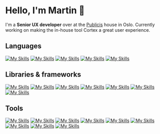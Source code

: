# Hello, I'm Martin 👋

I'm a **Senior UX developer** over at the [Publicis](https://www.publicis.no/) house in Oslo. Currently working on making the in-house tool Cortex a great user experience.

## Languages
[![My Skills](https://skillicons.dev/icons?i=ts)](https://www.typescriptlang.org/)
[![My Skills](https://skillicons.dev/icons?i=js)](https://developer.mozilla.org/en-US/docs/Web/javascript)
[![My Skills](https://skillicons.dev/icons?i=html)](https://html.spec.whatwg.org/multipage/)
[![My Skills](https://skillicons.dev/icons?i=css)](https://www.w3.org/Style/CSS/Overview.en.html)
[![My Skills](https://skillicons.dev/icons?i=graphql)](https://graphql.org/)

## Libraries & frameworks
[![My Skills](https://skillicons.dev/icons?i=astro)](https://astro.build/)
[![My Skills](https://skillicons.dev/icons?i=sass)](https://sass-lang.com/)
[![My Skills](https://skillicons.dev/icons?i=vue)](https://vuejs.org/)
[![My Skills](https://skillicons.dev/icons?i=express)](https://expressjs.com/)
[![My Skills](https://skillicons.dev/icons?i=p5js)](https://p5js.org/)
[![My Skills](https://skillicons.dev/icons?i=react)](https://react.dev/)
[![My Skills](https://skillicons.dev/icons?i=tailwind)](https://tailwindcss.com/)

## Tools
[![My Skills](https://skillicons.dev/icons?i=figma)](https://www.figma.com/)
[![My Skills](https://skillicons.dev/icons?i=ps)](https://www.adobe.com/products/photoshop.html)
[![My Skills](https://skillicons.dev/icons?i=azure)](https://azure.microsoft.com/en-us/products/devops/)
[![My Skills](https://skillicons.dev/icons?i=discord)](https://discord.com/)
[![My Skills](https://skillicons.dev/icons?i=git)](https://git-scm.com/)
[![My Skills](https://skillicons.dev/icons?i=netlify)](https://www.netlify.com/)
[![My Skills](https://skillicons.dev/icons?i=npm)](https://www.npmjs.com/)
[![My Skills](https://skillicons.dev/icons?i=pnpm)](https://pnpm.io/)
[![My Skills](https://skillicons.dev/icons?i=supabase)](https://supabase.com/)
